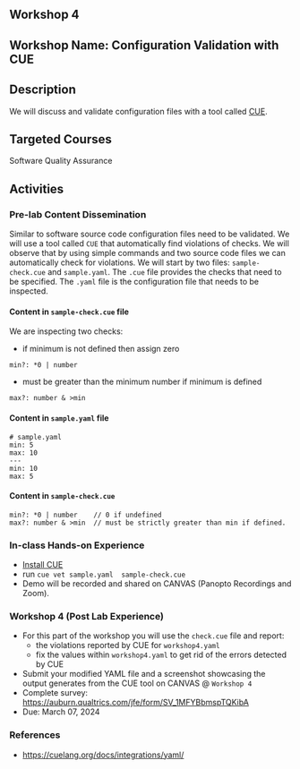 ## Workshop 4

## Workshop Name: Configuration Validation with CUE

## Description 

We will discuss and validate configuration files with a tool called [CUE](https://cuelang.org/). 

## Targeted Courses 

Software Quality Assurance 

## Activities 

### Pre-lab Content Dissemination 

Similar to software source code configuration files need to be validated. We will use a tool called `CUE` that automatically find violations of checks. We will observe that by using simple commands and two source code files we can automatically check for violations. We will start by two files: `sample-check.cue` and `sample.yaml`. The `.cue` file provides the checks that need to be specified. The `.yaml` file is the configuration file that needs to be inspected. 


#### Content in `sample-check.cue` file

We are inspecting two checks: 

- if minimum is not defined then assign zero 

```
min?: *0 | number
```

- must be greater than the minimum number if minimum is defined 
```
max?: number & >min
```

#### Content in `sample.yaml` file 

```
# sample.yaml
min: 5
max: 10
---
min: 10
max: 5
```

#### Content in `sample-check.cue` 

```
min?: *0 | number    // 0 if undefined
max?: number & >min  // must be strictly greater than min if defined.
```


### In-class Hands-on Experience 

- [Install CUE](https://cuelang.org/docs/install/) 
- run `cue vet sample.yaml  sample-check.cue`
- Demo will be recorded and shared on CANVAS (Panopto Recordings and Zoom). 


### Workshop 4 (Post Lab Experience) 

- For this part of the workshop you will use the `check.cue` file and report:
  - the violations reported by CUE for `workshop4.yaml`
  - fix the values within `workshop4.yaml` to get rid of the errors detected by CUE 
- Submit your modified YAML file and a screenshot showcasing the output generates from the CUE tool on CANVAS @ `Workshop 4` 
- Complete survey: https://auburn.qualtrics.com/jfe/form/SV_1MFYBbmspTQKibA
- Due: March 07, 2024


### References
- https://cuelang.org/docs/integrations/yaml/